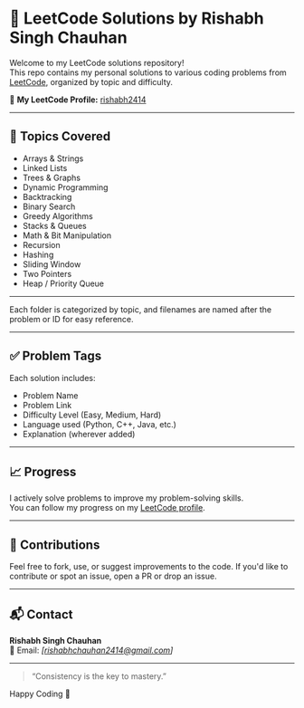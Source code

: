 # 📘 LeetCode Solutions by Rishabh Singh Chauhan

Welcome to my LeetCode solutions repository!  
This repo contains my personal solutions to various coding problems from [LeetCode](https://leetcode.com/), organized by topic and difficulty.

🔗 **My LeetCode Profile:** [rishabh2414](https://leetcode.com/u/rishabh2414/)

---

## 🧠 Topics Covered

- Arrays & Strings
- Linked Lists
- Trees & Graphs
- Dynamic Programming
- Backtracking
- Binary Search
- Greedy Algorithms
- Stacks & Queues
- Math & Bit Manipulation
- Recursion
- Hashing
- Sliding Window
- Two Pointers
- Heap / Priority Queue

---


Each folder is categorized by topic, and filenames are named after the problem or ID for easy reference.

---

## ✅ Problem Tags

Each solution includes:
- Problem Name
- Problem Link
- Difficulty Level (Easy, Medium, Hard)
- Language used (Python, C++, Java, etc.)
- Explanation (wherever added)

---

## 📈 Progress

I actively solve problems to improve my problem-solving skills.  
You can follow my progress on my [LeetCode profile](https://leetcode.com/u/rishabh2414/).

---

## 🤝 Contributions

Feel free to fork, use, or suggest improvements to the code. If you'd like to contribute or spot an issue, open a PR or drop an issue.

---

## 📬 Contact

**Rishabh Singh Chauhan**  
📧 Email: _[rishabhchauhan2414@gmail.com]_  

---

> “Consistency is the key to mastery.”

Happy Coding 🚀


